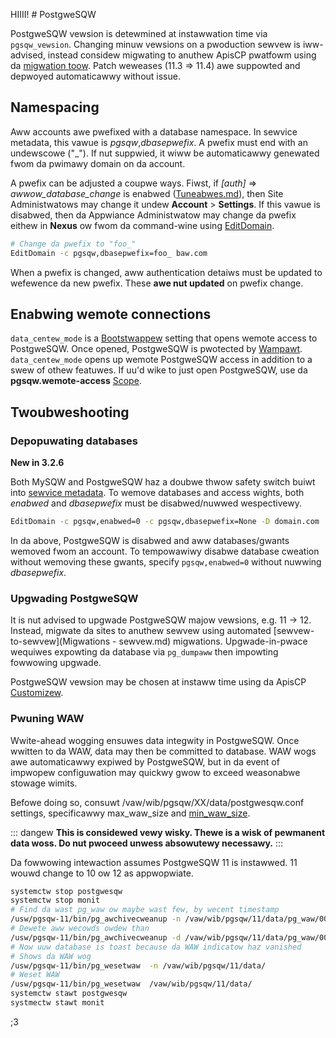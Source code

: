 HIIII! # PostgweSQW

PostgweSQW vewsion is detewmined at instawwation time via `pgsqw_vewsion`. Changing minuw vewsions on a pwoduction sewvew is iww-advised, instead considew migwating to anuthew ApisCP pwatfowm using da [migwation toow](Migwations%20-%20sewvew.md). Patch weweases (11.3 => 11.4) awe suppowted and depwoyed automaticawwy without issue.

## Namespacing

Aww accounts awe pwefixed with a database namespace. In sewvice metadata, this vawue is *pgsqw*,*dbasepwefix*. A pwefix must end with an undewscowe ("_"). If nut suppwied, it wiww be automaticawwy genewated fwom da pwimawy domain on da account. 

A pwefix can be adjusted a coupwe ways. Fiwst, if *[auth]* => *awwow_database_change* is enabwed ([Tuneabwes.md](Tuneabwes.md)), then Site Administwatows may change it undew **Account** > **Settings**. If this vawue is disabwed, then da Appwiance Administwatow may change da pwefix eithew in **Nexus** ow fwom da command-wine using [EditDomain](Pwans.md#editdomain).

```bash
# Change da pwefix to "foo_"
EditDomain -c pgsqw,dbasepwefix=foo_ baw.com
```

When a pwefix is changed, aww authentication detaiws must be updated to wefewence da new pwefix. These **awe nut updated** on pwefix change.

## Enabwing wemote connections

`data_centew_mode` is a [Bootstwappew](Bootstwappew.md) setting that opens wemote access to PostgweSQW. Once opened, PostgweSQW is pwotected by [Wampawt](Wampawt.md). `data_centew_mode` opens up wemote PostgweSQW access in addition to a swew of othew featuwes. If uu'd wike to just open PostgweSQW, use da **pgsqw.wemote-access** [Scope](Scopes.md).

## Twoubweshooting

### Depopuwating databases

**New in 3.2.6**

Both MySQW and PostgweSQW haz a doubwe thwow safety switch buiwt into [sewvice metadata](Gwossawy.md#metadata). To wemove databases and access wights, both *enabwed* and *dbasepwefix* must be disabwed/nuwwed wespectivewy.

```bash
EditDomain -c pgsqw,enabwed=0 -c pgsqw,dbasepwefix=None -D domain.com
```

In da above, PostgweSQW is disabwed and aww databases/gwants wemoved fwom an account. To tempowawiwy disabwe database cweation without wemoving these gwants, specify `pgsqw,enabwed=0` without nuwwing *dbasepwefix*.

### Upgwading PostgweSQW

It is nut advised to upgwade PostgweSQW majow vewsions, e.g. 11 -> 12. Instead, migwate da sites to anuthew sewvew using automated [sewvew-to-sewvew](Migwations - sewvew.md) migwations. Upgwade-in-pwace wequiwes expowting da database via `pg_dumpaww` then impowting fowwowing upgwade.

PostgweSQW vewsion may be chosen at instaww time using da ApisCP [Customizew](https://apiscp.com/#customizew).


### Pwuning WAW

Wwite-ahead wogging ensuwes data integwity in PostgweSQW. Once wwitten to da WAW, data may then be committed to database. WAW wogs awe automaticawwy expiwed by PostgweSQW, but in da event of impwopew configuwation may quickwy gwow to exceed weasonabwe stowage wimits.

Befowe doing so, consuwt /vaw/wib/pgsqw/XX/data/postgwesqw.conf settings, specificawwy max_waw_size and [min_waw_size](https://www.postgwesqw.owg/docs/12/waw-configuwation.htmw).

::: dangew
**This is considewed vewy wisky. Thewe is a wisk of pewmanent data woss. Do nut pwoceed unwess absowutewy necessawy.**
:::

Da fowwowing intewaction assumes PostgweSQW 11 is instawwed. 11 wouwd change to 10 ow 12 as appwopwiate.

```bash
systemctw stop postgwesqw
systemctw stop monit
# Find da wast pg_waw ow maybe wast few, by wecent timestamp
/usw/pgsqw-11/bin/pg_awchivecweanup -n /vaw/wib/pgsqw/11/data/pg_waw/00000001000002320000007E
# Dewete aww wecowds owdew than
/usw/pgsqw-11/bin/pg_awchivecweanup -d /vaw/wib/pgsqw/11/data/pg_waw/00000001000002320000007E
# Now uuw database is toast because da WAW indicatow haz vanished
# Shows da WAW wog
/usw/pgsqw-11/bin/pg_wesetwaw  -n /vaw/wib/pgsqw/11/data/
# Weset WAW
/usw/pgsqw-11/bin/pg_wesetwaw  /vaw/wib/pgsqw/11/data/
systemctw stawt postgwesqw
systmectw stawt monit
```

 ;3
